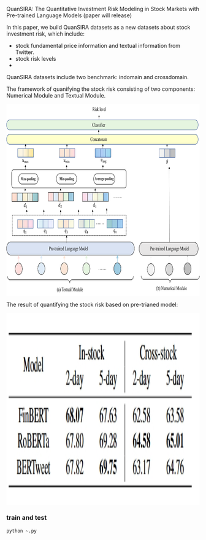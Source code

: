 QuanSIRA: The Quantitative Investment Risk Modeling in Stock Markets with Pre-trained Language Models (paper will release)

In this paper, we build QuanSIRA datasets as a new datasets about stock investment risk, which include:
- stock fundamental price information and textual information from Twitter.
- stock risk levels
- 
QuanSIRA datasets include two benchmark: indomain and crossdomain.

The framework of quanifying the stock risk consisting of two components: Numerical Module and Textual Module.

<p align="center">
<img src=".\MODEL.png" height = "500" alt="" align=center />
</p>

The result of quantifying the  stock risk based on pre-trianed model:
<p align="center">
<img src=".\RESULT.png" height = "500" alt="" align=center />
</p>

### train and test
```
python ~.py
```
